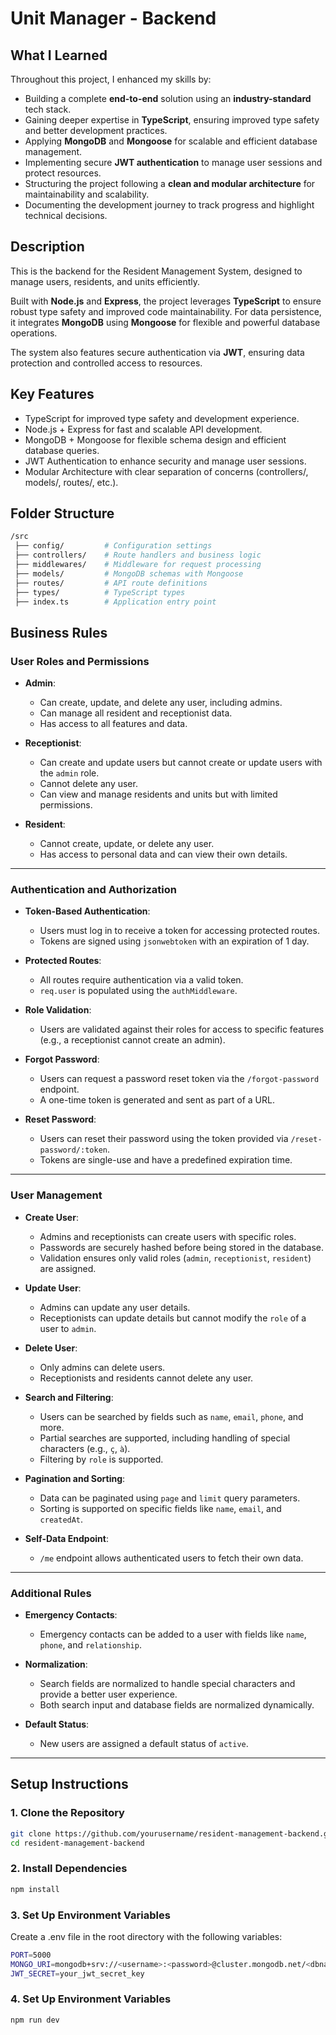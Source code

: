 # Unit Manager - Backend

## What I Learned

Throughout this project, I enhanced my skills by:
- Building a complete **end-to-end** solution using an **industry-standard** tech stack.
- Gaining deeper expertise in **TypeScript**, ensuring improved type safety and better development practices.
- Applying **MongoDB** and **Mongoose** for scalable and efficient database management.
- Implementing secure **JWT authentication** to manage user sessions and protect resources.
- Structuring the project following a **clean and modular architecture** for maintainability and scalability.
- Documenting the development journey to track progress and highlight technical decisions.

## **Description**
This is the backend for the Resident Management System, designed to manage users, residents, and units efficiently.

Built with **Node.js** and **Express**, the project leverages **TypeScript** to ensure robust type safety and improved code maintainability. For data persistence, it integrates **MongoDB** using **Mongoose** for flexible and powerful database operations.

The system also features secure authentication via **JWT**, ensuring data protection and controlled access to resources.

## Key Features
- TypeScript for improved type safety and development experience.
- Node.js + Express for fast and scalable API development.
- MongoDB + Mongoose for flexible schema design and efficient database queries.
- JWT Authentication to enhance security and manage user sessions.
- Modular Architecture with clear separation of concerns (controllers/, models/, routes/, etc.).

## Folder Structure
``` bash
/src
 ├── config/         # Configuration settings
 ├── controllers/    # Route handlers and business logic
 ├── middlewares/    # Middleware for request processing
 ├── models/         # MongoDB schemas with Mongoose
 ├── routes/         # API route definitions
 ├── types/          # TypeScript types
 ├── index.ts        # Application entry point
```

## Business Rules

### User Roles and Permissions
- **Admin**:
  - Can create, update, and delete any user, including admins.
  - Can manage all resident and receptionist data.
  - Has access to all features and data.

- **Receptionist**:
  - Can create and update users but cannot create or update users with the `admin` role.
  - Cannot delete any user.
  - Can view and manage residents and units but with limited permissions.

- **Resident**:
  - Cannot create, update, or delete any user.
  - Has access to personal data and can view their own details.

---

### Authentication and Authorization
- **Token-Based Authentication**:
  - Users must log in to receive a token for accessing protected routes.
  - Tokens are signed using `jsonwebtoken` with an expiration of 1 day.

- **Protected Routes**:
  - All routes require authentication via a valid token.
  - `req.user` is populated using the `authMiddleware`.

- **Role Validation**:
  - Users are validated against their roles for access to specific features (e.g., a receptionist cannot create an admin).
  
- **Forgot Password**:
  - Users can request a password reset token via the `/forgot-password` endpoint.
  - A one-time token is generated and sent as part of a URL.

- **Reset Password**:
  - Users can reset their password using the token provided via `/reset-password/:token`.
  - Tokens are single-use and have a predefined expiration time.

---

### User Management
- **Create User**:
  - Admins and receptionists can create users with specific roles.
  - Passwords are securely hashed before being stored in the database.
  - Validation ensures only valid roles (`admin`, `receptionist`, `resident`) are assigned.

- **Update User**:
  - Admins can update any user details.
  - Receptionists can update details but cannot modify the `role` of a user to `admin`.

- **Delete User**:
  - Only admins can delete users.
  - Receptionists and residents cannot delete any user.

- **Search and Filtering**:
  - Users can be searched by fields such as `name`, `email`, `phone`, and more.
  - Partial searches are supported, including handling of special characters (e.g., `ç`, `à`).
  - Filtering by `role` is supported.

- **Pagination and Sorting**:
  - Data can be paginated using `page` and `limit` query parameters.
  - Sorting is supported on specific fields like `name`, `email`, and `createdAt`.

- **Self-Data Endpoint**:
  - `/me` endpoint allows authenticated users to fetch their own data.

---

### Additional Rules
- **Emergency Contacts**:
  - Emergency contacts can be added to a user with fields like `name`, `phone`, and `relationship`.

- **Normalization**:
  - Search fields are normalized to handle special characters and provide a better user experience.
  - Both search input and database fields are normalized dynamically.

- **Default Status**:
  - New users are assigned a default status of `active`.

---

## **Setup Instructions**

### **1. Clone the Repository**
```bash
git clone https://github.com/yourusername/resident-management-backend.git
cd resident-management-backend
```

### **2. Install Dependencies**
```bash
npm install
```


### **3. Set Up Environment Variables**
Create a .env file in the root directory with the following variables:
```bash
PORT=5000
MONGO_URI=mongodb+srv://<username>:<password>@cluster.mongodb.net/<dbname>?retryWrites=true&w=majority
JWT_SECRET=your_jwt_secret_key
```

### **4. Set Up Environment Variables**
```bash
npm run dev
```